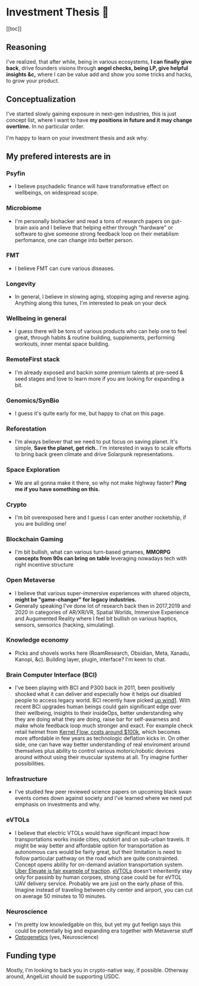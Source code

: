# Investment Thesis 🧪

[[toc]]

## Reasoning
I've realized, that after while, being in various ecosystems, 
**I can finally give back**, drive founders visions through **angel checks, being LP, give helpful insights &c,**
where I can be value add and show you some tricks and hacks, to grow your product.

## Conceptualization
I've started slowly gaining exposure in next-gen industries, 
this is just concept list, 
where I want to have **my positions in future and it may change overtime.**
In no particular order.

I'm happy to learn on your investment thesis and ask why.

## **My prefered interests are in**

### Psyfin
- I believe psychadelic finance will have transformative effect on wellbeings, on widespread scope.

### Microbiome
- I'm personally biohacker and read a tons of research papers on gut-brain axis and I believe that helping either through "hardware" or software to give someone strong feedback loop on their metablism perfomance, one can change into better person.

### FMT
- I believe FMT can cure various diseases.

### Longevity
- In general, I believe in slowing aging, stopping aging and reverse aging. Anything along this tunes, I'm interested to peak on your deck

### Wellbeing in general
- I guess there will be tons of various products who can help one to feel great, through habits & routine building, supplements, performing workouts, inner mental space building. 

### RemoteFirst stack
- I'm already exposed and backin some premium talents at pre-seed & seed stages and love to learn more if you are looking for expanding a bit.

### Genomics/SynBio
- I guess it's quite early for me, but happy to chat on this page.

### Reforestation
- I'm always believer that we need to put focus on saving planet. It's simple, **Save the planet, get rich.**. I'm interested in ways to scale efforts to bring back green climate and drive Solarpunk representations.

### Space Exploration
- We are all gonna make it there, so why not make highway faster? **Ping me if you have something on this.**

### Crypto
- I'm bit overexposed here and I guess I can enter another rocketship, if you are building one!

### Blockchain Gaming
- I'm bit bullish, what can various turn-based gmames, **MMORPG concepts from 90s can bring on table** leveraging nowadays tech with right incentive structure

### Open Metaverse
- I believe that various super-immersive experiences with shared objects, **might be "game-changer" for legacy industries.**
- Generally speaking I've done lot of research back then in 2017,2019 and 2020 in categories of AR/XR/VR, Spatial Worlds, Immersive Experience and Augumented Reality where I feel bit bullish on various haptics, sensors, sensorics (hacking, simulating).
 
### Knowledge economy
- Picks and shovels works here (RoamResearch, Obsidian, Meta, Xanadu, Kanopi, &c). Building layer, plugin, interface? I'm keen to chat.

### Brain Computer Interface (BCI)
- I've been playing with BCI and P300 back in 2011, been positively shocked what it can deliver and especially how it helps out disabled people to access legacy world. BCI recently have picked [up wind](https://www.sciencealert.com/brain-implant-enables-paralyzed-man-to-communicate-thoughts-via-imaginary-handwriting)[1](https://github.com/Ildaron/ironbci). With recent BCI upgrades human beings could gain significant edge over their wellbeing, insights to their insideOps, better understanding why they are doing what they are doing, raise bar for self-awarness and make whole feedback loop much stronger and exact. For example check retail helmet from [Kernel Flow, costs around $100k](https://www.kernel.com/own-flow), which becomes more affordable in few years as technologic deflation kicks in. On other side, one can have way better understanding of real enviroment around themselves plus ability to control various motoric/robotic devices around without using their muscular systems at all. Try imagine further possibilities.

### Infrastructure
- I've studied few peer reviewed science papers on upcoming black swan events comes down against society and I've learned where we need put emphasis on investments and why.

### eVTOLs

- I believe that electric VTOLs would have significant impact how transportations works inside cities, outskirt and on sub-urban travels. It might be way better and affordable option for transportation as autonomous cars would be fairly great, but their limitation is need to follow particular pathway on the road which are quite constrainted. Concept opens ability for on-demand aviation transportation system. [Uber Elevate is fair example of traction](https://www.uber.com/us/en/elevate/). [eVTOLs](https://en.wikipedia.org/wiki/EVTOL) doesn't inheritently stay only for passinb by human corpses, strong case could be for eVTOL UAV delivery service. Probably we are just on the early phase of this. Imagine instead of traveling between city center and airport, you can cut on average 50 minutes to 10 minutes.

### Neuroscience
- I'm pretty low knowledgable on this, but yet my gut feelign says this could be potentially big and expanding era together with Metaverse stuff
- [Optogenetics](https://en.wikipedia.org/wiki/Optogenetics) (yes, Neuroscience)

## Funding type
Mostly, I'm looking to back you in crypto-native way, if possible.
Otherway around, AngelList should be supporting USDC.
